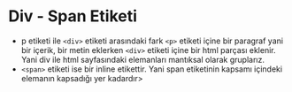  # Div - Span Etiketi
 
- p etiketi ile ```<div>``` etiketi arasındaki fark ```<p>``` etiketi içine bir paragraf yani bir içerik, bir metin eklerken ```<div>``` etiketi içine bir html parçası eklenir. Yani div ile html sayfasındaki elemanları mantıksal olarak gruplarız.
- ```<span>``` etiketi ise bir inline etikettir. Yani span etiketinin kapsamı içindeki elemanın kapsadığı yer kadardır>

